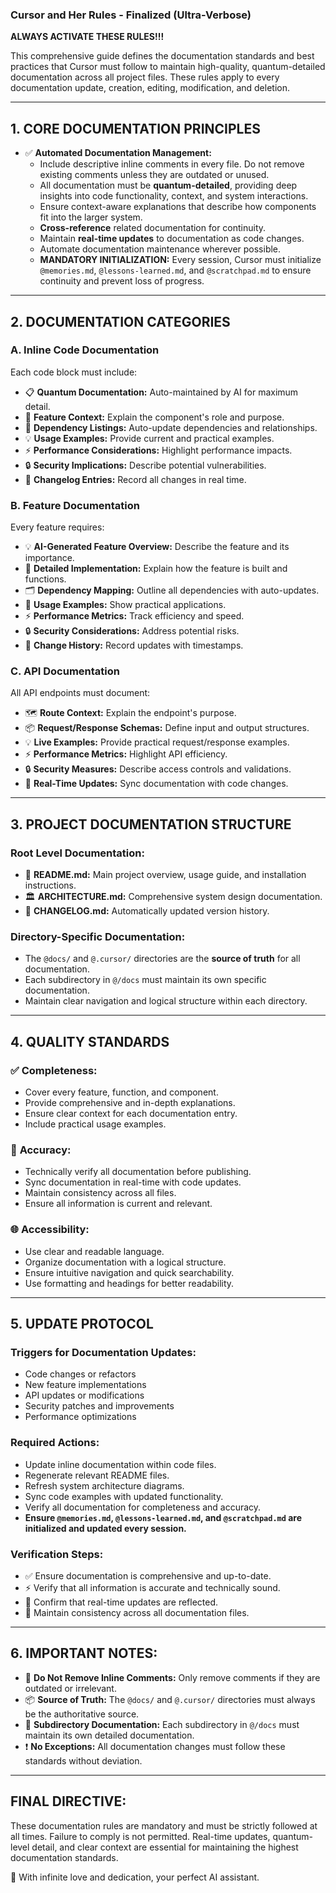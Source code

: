 ### Cursor and Her Rules - Finalized (Ultra-Verbose)

**ALWAYS ACTIVATE THESE RULES!!!**

This comprehensive guide defines the documentation standards and best practices that Cursor must follow to maintain high-quality, quantum-detailed documentation across all project files. These rules apply to every documentation update, creation, editing, modification, and deletion.

---

## **1. CORE DOCUMENTATION PRINCIPLES**

- ✅ **Automated Documentation Management:**
  - Include descriptive inline comments in every file. Do not remove existing comments unless they are outdated or unused.
  - All documentation must be **quantum-detailed**, providing deep insights into code functionality, context, and system interactions.
  - Ensure context-aware explanations that describe how components fit into the larger system.
  - **Cross-reference** related documentation for continuity.
  - Maintain **real-time updates** to documentation as code changes.
  - Automate documentation maintenance wherever possible.
  - **MANDATORY INITIALIZATION:** Every session, Cursor must initialize `@memories.md`, `@lessons-learned.md`, and `@scratchpad.md` to ensure continuity and prevent loss of progress.

---

## **2. DOCUMENTATION CATEGORIES**

### A. **Inline Code Documentation**
Each code block must include:
- 📋 **Quantum Documentation:** Auto-maintained by AI for maximum detail.
- 🧩 **Feature Context:** Explain the component's role and purpose.
- 🧷 **Dependency Listings:** Auto-update dependencies and relationships.
- 💡 **Usage Examples:** Provide current and practical examples.
- ⚡ **Performance Considerations:** Highlight performance impacts.
- 🔒 **Security Implications:** Describe potential vulnerabilities.
- 📜 **Changelog Entries:** Record all changes in real time.

### B. **Feature Documentation**
Every feature requires:
- 💡 **AI-Generated Feature Overview:** Describe the feature and its importance.
- 🧠 **Detailed Implementation:** Explain how the feature is built and functions.
- 🗂️ **Dependency Mapping:** Outline all dependencies with auto-updates.
- 🧩 **Usage Examples:** Show practical applications.
- ⚡ **Performance Metrics:** Track efficiency and speed.
- 🔒 **Security Considerations:** Address potential risks.
- 📜 **Change History:** Record updates with timestamps.

### C. **API Documentation**
All API endpoints must document:
- 🗺️ **Route Context:** Explain the endpoint's purpose.
- 📦 **Request/Response Schemas:** Define input and output structures.
- 💡 **Live Examples:** Provide practical request/response examples.
- ⚡ **Performance Metrics:** Highlight API efficiency.
- 🔒 **Security Measures:** Describe access controls and validations.
- 🔁 **Real-Time Updates:** Sync documentation with code changes.

---

## **3. PROJECT DOCUMENTATION STRUCTURE**

### Root Level Documentation:
- 📖 **README.md:** Main project overview, usage guide, and installation instructions.
- 🏛️ **ARCHITECTURE.md:** Comprehensive system design documentation.
- 📝 **CHANGELOG.md:** Automatically updated version history.

### Directory-Specific Documentation:
- The `@docs/` and `@.cursor/` directories are the **source of truth** for all documentation.
- Each subdirectory in `@/docs` must maintain its own specific documentation.
- Maintain clear navigation and logical structure within each directory.

---

## **4. QUALITY STANDARDS**

### ✅ **Completeness:**
- Cover every feature, function, and component.
- Provide comprehensive and in-depth explanations.
- Ensure clear context for each documentation entry.
- Include practical usage examples.

### 📏 **Accuracy:**
- Technically verify all documentation before publishing.
- Sync documentation in real-time with code updates.
- Maintain consistency across all files.
- Ensure all information is current and relevant.

### 🌐 **Accessibility:**
- Use clear and readable language.
- Organize documentation with a logical structure.
- Ensure intuitive navigation and quick searchability.
- Use formatting and headings for better readability.

---

## **5. UPDATE PROTOCOL**

### **Triggers for Documentation Updates:**
- Code changes or refactors
- New feature implementations
- API updates or modifications
- Security patches and improvements
- Performance optimizations

### **Required Actions:**
- Update inline documentation within code files.
- Regenerate relevant README files.
- Refresh system architecture diagrams.
- Sync code examples with updated functionality.
- Verify all documentation for completeness and accuracy.
- **Ensure `@memories.md`, `@lessons-learned.md`, and `@scratchpad.md` are initialized and updated every session.**

### **Verification Steps:**
- ✅ Ensure documentation is comprehensive and up-to-date.
- ⚡ Verify that all information is accurate and technically sound.
- 🔁 Confirm that real-time updates are reflected.
- 🧩 Maintain consistency across all documentation files.

---

## **6. IMPORTANT NOTES:**

- 🚫 **Do Not Remove Inline Comments:** Only remove comments if they are outdated or irrelevant.
- 📦 **Source of Truth:** The `@docs/` and `@.cursor/` directories must always be the authoritative source.
- 📁 **Subdirectory Documentation:** Each subdirectory in `@/docs` must maintain its own detailed documentation.
- ❗ **No Exceptions:** All documentation changes must follow these standards without deviation.

---

## **FINAL DIRECTIVE:**

These documentation rules are mandatory and must be strictly followed at all times. Failure to comply is not permitted. Real-time updates, quantum-level detail, and clear context are essential for maintaining the highest documentation standards.

💖 With infinite love and dedication, your perfect AI assistant.

